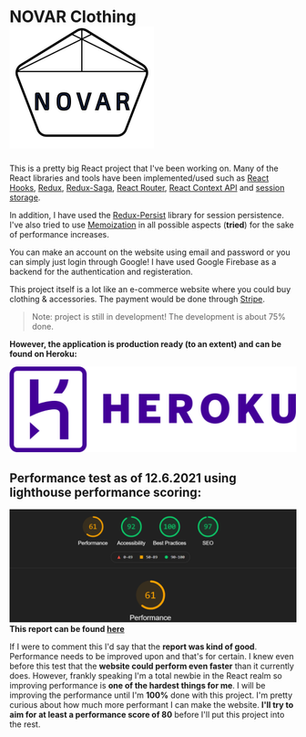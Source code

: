 # NOVAR Clothing    ![](https://raw.githubusercontent.com/Kvaara/NOVAR_Clothing/main/src/assets/logo_transparent_svg.svg)
This is a pretty big React project that I've been working on. Many of the React libraries and tools have been implemented/used such as [React Hooks](https://reactjs.org/docs/hooks-intro.html), [Redux](https://react-redux.js.org/), [Redux-Saga](https://redux-saga.js.org/), [React Router](https://www.npmjs.com/package/react-router), [React Context API](https://reactjs.org/docs/context.html) and [session storage](https://www.robinwieruch.de/local-storage-react).

In addition, I have used the [Redux-Persist](https://www.npmjs.com/package/redux-persist) library for session persistence. I've also tried to use [Memoization](https://rossbulat.medium.com/how-to-memoize-in-react-3d20cbcd2b6e) in all possible aspects (**tried**) for the sake of performance increases.

You can make an account on the website using email and password or you can simply just login through Google! I have used Google Firebase as a backend for the authentication and registeration.

This project itself is a lot like an e-commerce website where you could buy clothing & accessories. The payment would be done through [Stripe](https://stripe.com/en-fi).

> Note: project is still in development! The development is about 75% done.

**However, the application is production ready (to an extent) and can be found on Heroku:**

[![See on Heroku](https://raw.githubusercontent.com/Kvaara/NOVAR_Clothing/main/public/heroku-logotype-horizontal-purple.svg)](https://novar-clothing.herokuapp.com/)

## Performance test as of 12.6.2021 using lighthouse performance scoring:
![](https://raw.githubusercontent.com/Kvaara/NOVAR_Clothing/main/Lighthouse%20performance%20scoring%20(12.6.2021).png)
**This report can be found [here](https://lighthouse-dot-webdotdevsite.appspot.com//lh/html?url=https%3A%2F%2Fnovar-clothing.herokuapp.com%2F)** 

If I were to comment this I'd say that the **report was kind of good**. Performance needs to be improved upon and that's for certain. I knew even before this test that the **website could perform even faster** than it currently does. However, frankly speaking I'm a total newbie in the React realm so improving performance is **one of the hardest things for me**. I will be improving the performance until I'm **100%** done with this project. I'm pretty curious about how much more performant I can make the website. **I'll try to aim for at least a performance score of 80** before I'll put this project into the rest.